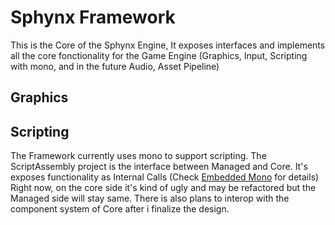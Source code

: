 # **Sphynx Framework**
This is the Core of the Sphynx Engine, It exposes interfaces and implements all the core fonctionality for the Game Engine (Graphics, Input, Scripting with mono, and in the future Audio, Asset Pipeline)
## **Graphics**
## **Scripting**
The Framework currently uses mono to support scripting.
The ScriptAssembly project is the interface between Managed and Core. It's exposes functionality as Internal Calls (Check [Embedded Mono](https://www.mono-project.com/docs/advanced/embedding/) for details)
Right now, on the core side it's kind of ugly and may be refactored but the Managed side will stay same.
There is also plans to interop with the component system of Core after i finalize the design.